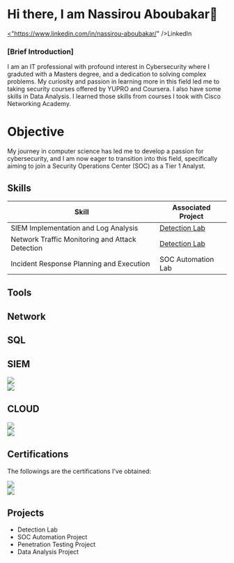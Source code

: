 # Hi there, I am Nassirou Aboubakar👋
<a href="https://www.linkedin.com/?trk=guest_homepage-basic_nav-header-logo"><"https://www.linkedin.com/in/nassirou-aboubakar/" />LinkedIn</a>

### [Brief Introduction]
I am an IT professional with profound interest in Cybersecurity where I graduted with a Masters degree, and a dedication to solving complex problems.
My curiosity and passion in learning more in this field led me to taking security courses offered by YUPRO and Coursera. I also have some skills in Data Analysis.
I learned those skills from courses I took with Cisco Networking Academy.


# Objective
My journey in computer science has led me to develop a passion for cybersecurity, and I am now eager to transition into this field, specifically aiming to join a Security Operations Center (SOC) as a Tier 1 Analyst.

## Skills
| Skill                                               | Associated Project                                                           |
|-----------------------------------------------------|------------------------------------------------------------------------------|
| SIEM Implementation and Log Analysis                | <a href="https://google.com">Detection Lab</a>                               |
| Network Traffic Monitoring and Attack Detection     | <a href="https://google.com">Detection Lab</a>                               |
| Incident Response Planning and Execution            | SOC Automation Lab                                                           |


## Tools


## Network



## SQL

## SIEM
<div>
  <div><img src="https://img.shields.io/badge/-Microsoft_Sentinel-0078D4?&style=for-the-badge&logo=Microsoft&logoColor=white" /></div>
  <div><img src="https://img.shields.io/badge/-Splunk-000000?&style=for-the-badge&logo=Splunk&logoColor=white" /></div>
</div>

## CLOUD
<div>
  <div><img src="https://img.shields.io/badge/-Amazon%20S3-FF9900?style=for-the-badge&logo=Amazon%20AWS?&logoColor=white" /></div>
  <div><img src="https://img.shields.io/badge/-Splunk-000000?&style=for-the-badge&logo=Splunk&logoColor=white" /></div>
</div>

## Certifications
The followings are the certifications I've obtained:
<div>
  <div>
    <img src="https://img.shields.io/badge/-Security%2B-FF0000?&style=for-the-badge&logo=CompTIA&logoColor=white" />
  </div>
  <div>
    <img src="https://img.shields.io/badge/-Network%2B-007ACC?&style=for-the-badge&logo=CompTIA&logoColor=white" />
  </div>
  <div></div>
  <div></div>
  <div></div>
</div>

## Projects
- Detection Lab
- SOC Automation Project
- Penetration Testing Project
- Data Analysis Project
<!--
**sultanasser/sultanasser** is a ✨ _special_ ✨ repository because its `README.md` (this file) appears on your GitHub profile.

Here are some ideas to get you started:

- 🔭 I’m currently working on ...
- 🌱 I’m currently learning ...
- 👯 I’m looking to collaborate on ...
- 🤔 I’m looking for help with ...
- 💬 Ask me about ...
- 📫 How to reach me: ...
- 😄 Pronouns: ...
- ⚡ Fun fact: ...
-->
